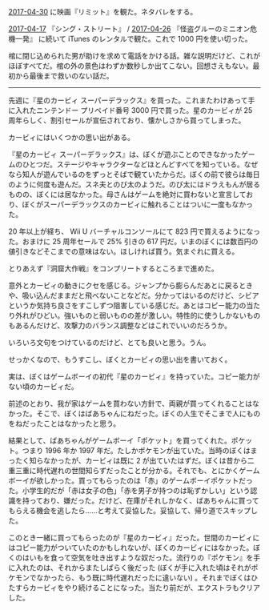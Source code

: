 [2017-04-30][] に映画『リミット』を観た。ネタバレをする。

[2017-04-17][] 『シング・ストリート』 / [2017-04-26][] 『怪盗グルーのミニオン危機一発』 に続いて iTunes のレンタルで観た。これで 1000 円を使い切った。

棺に閉じ込められた男が助けを求めて電話をかける話。雑な説明だけど、これがほぼすべてだ。棺の外の景色はわずか数秒しか出てこない。回想さえもない。最初から最後まで救いのない話だ。

-----

先週に『星のカービィ スーパーデラックス』を買った。これまたわけあって手に入れたニンテンドー プリペイド番号 3000 円で買った。星のカービィが 25 周年らしく、割引セールが宣伝されており、懐かしさから買ってしまった。

カービィにはいくつかの思い出がある。

『星のカービィ スーパーデラックス』は、ぼくが遊ぶことのできなかったゲームのひとつだ。ステージやキャラクターなどほとんどすべてを知っている。なぜなら知人が遊んでいるのをずっとそばで観ていたからだ。ぼくの前で彼らは毎日のように何度も遊んだ。スネ夫とのび太のようだ。のび太にはドラえもんが居るものの、ぼくには居なかった。母さんはゲームを絶対に買わないと宣言しており、ぼくがスーパーデラックスのカービィに触れることはついに一度もなかった。

20 年以上が経ち、 Wii U バーチャルコンソールにて 823 円で買えるようになった。おまけに 25 周年セールで 25% 引きの 617 円だ。いまのぼくには数百円の値引きなどそこまでの意味はない。ほしければ買う。気まぐれに買える。

とりあえず『洞窟大作戦』をコンプリートするところまで進めた。

意外とカービィの動きにクセを感じる。ジャンプから膨らんだあとに戻るときや、吸い込んだままだと飛べないことなどだ。分かってはいるのだけど、シビアというか気持ち良さをすこしずつ阻害している感じだ。あとはコピー能力の当たり外れがひどい。強いものと弱いものの差が激しい。特性的に使うしかないものもあるんだけど、攻撃力のバランス調整などはこれでいいのだろうか。

いろいろ文句をつけているのだけど、とても良いと思う。うん。

せっかくなので、もうすこし、ぼくとカービィの思い出を書いておく。

実は、ぼくはゲームボーイの初代『星のカービィ』を持っていた。コピー能力がない頃のカービィだ。

前述のとおり、我が家はゲームを買わない方針で、両親が買ってくれることはなかった。そこで、ぼくはばあちゃんにねだった。ぼくの人生でそこまで人にものをねだったことはなかったと思う。

結果として、ばあちゃんがゲームボーイ「ポケット」を買ってくれた。ポケット。つまり 1996 年か 1997 年だ。たしかポケモンが出ていた。当時のぼくはまったく知らなかったが、カービィは既に 2 が出ていたはずだ。ぼくは昔から二重三重に時代遅れの世間知らずだったことが分かる。それでも、とにかくゲームボーイが欲しかった。買ってもらったのは「赤」のゲームボーイポケットだった。小学生的だが「赤は女子の色」「赤を男子が持つのは恥ずかしい」という認識を持っており、嫌だった。だけど、在庫がそれしかなく、ばあちゃんに買ってもらえる機会を逃したら……と考えて妥協した。妥協して、帰り道でスキップした。

このとき一緒に買ってもらったのが『星のカービィ』だった。世間のカービィにはコピー能力がついていたのかもしれないが、ぼくのカービィにはなかった。ぼくのはいもを食って空気を吐き出すような奴だった。流行りの『ポケモン』を手に入れたのは、それからまたしばらく後だった (ぼくが手に入れた頃はそれがポケモンでなかったら、もう既に時代遅れだったに違いない) 。それまでぼくはひたすらカービィをやり続けることになった。当たり前だが、エクストラもクリアした。

[2017-04-17]: https://blog.bouzuya.net/2017/04/17/
[2017-04-26]: https://blog.bouzuya.net/2017/04/26/
[2017-04-30]: https://blog.bouzuya.net/2017/04/30/
